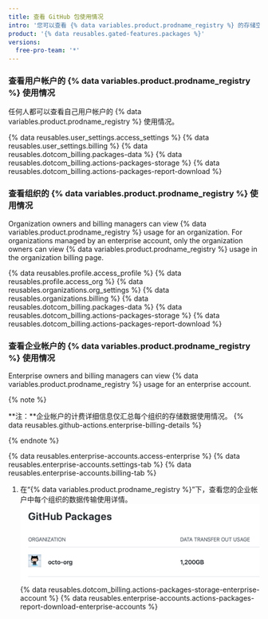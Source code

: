 ```yaml
---
title: 查看 GitHub 包使用情况
intro: '您可以查看 {% data variables.product.prodname_registry %} 的存储空间和数据传输使用详情。'
product: '{% data reusables.gated-features.packages %}'
versions:
  free-pro-team: '*'
---
```


### 查看用户帐户的 {% data variables.product.prodname_registry %} 使用情况

任何人都可以查看自己用户帐户的 {% data variables.product.prodname_registry %} 使用情况。

{% data reusables.user_settings.access_settings %}
{% data reusables.user_settings.billing %}
{% data reusables.dotcom_billing.packages-data %}
{% data reusables.dotcom_billing.actions-packages-storage %}
{% data reusables.dotcom_billing.actions-packages-report-download %}

### 查看组织的 {% data variables.product.prodname_registry %} 使用情况

Organization owners and billing managers can view {% data variables.product.prodname_registry %} usage for an organization. For organizations managed by an enterprise account, only the organization owners can view {% data variables.product.prodname_registry %} usage in the organization billing page.

{% data reusables.profile.access_profile %}
{% data reusables.profile.access_org %}
{% data reusables.organizations.org_settings %}
{% data reusables.organizations.billing %}
{% data reusables.dotcom_billing.packages-data %}
{% data reusables.dotcom_billing.actions-packages-storage %}
{% data reusables.dotcom_billing.actions-packages-report-download %}

### 查看企业帐户的 {% data variables.product.prodname_registry %} 使用情况

Enterprise owners and billing managers can view {% data variables.product.prodname_registry %} usage for an enterprise account.

{% note %}

**注：**企业帐户的计费详细信息仅汇总每个组织的存储数据使用情况。 {% data reusables.github-actions.enterprise-billing-details %}

{% endnote %}

{% data reusables.enterprise-accounts.access-enterprise %}
{% data reusables.enterprise-accounts.settings-tab %}
{% data reusables.enterprise-accounts.billing-tab %}
1. 在“{% data variables.product.prodname_registry %}”下，查看您的企业帐户中每个组织的数据传输使用详情。 ![数据传输使用详情](/assets/images/help/billing/packages-data-enterprise.png)
{% data reusables.dotcom_billing.actions-packages-storage-enterprise-account %}
{% data reusables.enterprise-accounts.actions-packages-report-download-enterprise-accounts %}
